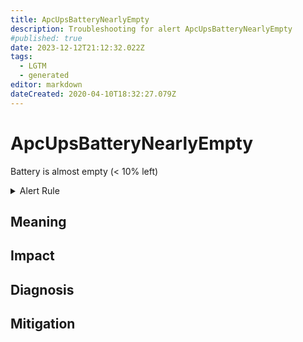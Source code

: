 ```yaml
---
title: ApcUpsBatteryNearlyEmpty
description: Troubleshooting for alert ApcUpsBatteryNearlyEmpty
#published: true
date: 2023-12-12T21:12:32.022Z
tags: 
  - LGTM
  - generated
editor: markdown
dateCreated: 2020-04-10T18:32:27.079Z
---
```


# ApcUpsBatteryNearlyEmpty

Battery is almost empty (< 10% left)

<details>
  <summary>Alert Rule</summary>

{{% rule "apc-ups/apcupsd_exporter.yml" "ApcUpsBatteryNearlyEmpty" %}}

{{% comment %}}

```yaml
alert: ApcUpsBatteryNearlyEmpty
expr: apcupsd_battery_charge_percent < 10
for: 0m
labels:
    severity: critical
annotations:
    summary: APC UPS Battery nearly empty (instance {{ $labels.instance }})
    description: |-
        Battery is almost empty (< 10% left)
          VALUE = {{ $value }}
          LABELS = {{ $labels }}
    runbook: https://github.com/srerun/prometheus-alerts/blob/main/content/runbooks/apcupsd_exporter/ApcUpsBatteryNearlyEmpty.md

```

{{% /comment %}}

</details>


## Meaning
[//]: # "Short paragraph that explains what the alert means"


## Impact
[//]: # "What could / will happen if the alert is not addressed"



## Diagnosis
[//]: # "Steps to take to identify the cause of the problem"



## Mitigation
[//]: # "The steps necessary to resolve the alert"
